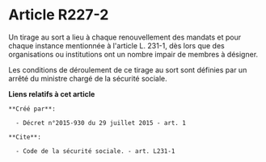 # Article R227-2

Un tirage au sort a lieu à chaque renouvellement des mandats et pour chaque instance mentionnée à l'article L. 231-1, dès
lors que des organisations ou institutions ont un nombre impair de membres à désigner. 

Les conditions de déroulement de ce tirage au sort sont définies par un arrêté du ministre chargé de la sécurité sociale.

**Liens relatifs à cet article**

	**Créé par**:

	  - Décret n°2015-930 du 29 juillet 2015 - art. 1

	**Cite**:

	  - Code de la sécurité sociale. - art. L231-1
